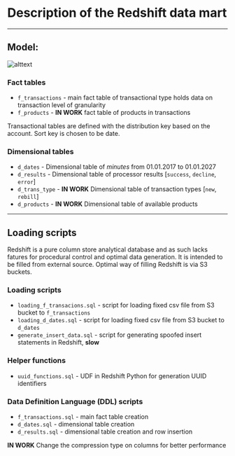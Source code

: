 # Description of the Redshift data mart

____

## Model:

![alttext](https://bitbucket.org/sixcrm/sixcrmserverless/src/199cdbbdc34453101c902b0970d34e7bbfac3934/model/redshift/datamart.png)

### Fact tables
* `f_transactions` - main fact table of transactional type holds data on transaction level of granularity
* `f_products` - **IN WORK** fact table of products in transactions

Transactional tables are defined with the distribution key based on the account.
Sort key is chosen to be date.

### Dimensional tables
* `d_dates` - Dimensional table of *minutes* from 01.01.2017 to 01.01.2027
* `d_results` - Dimensional table of processor results [`success`, `decline`, `error`]
* `d_trans_type` - **IN WORK** Dimensional table of transaction types [`new`, `rebill`]
* `d_products` - **IN WORK** Dimensional table of available products

---
## Loading scripts

Redshift is a pure column store analytical database and as such lacks fatures for procedural control and optimal data generation. It is intended to be filled from external source. Optimal way of filling Redshift is via S3 buckets.

### Loading scripts
* `loading_f_transacions.sql` - script for loading fixed csv file from S3 bucket to  `f_transactions`
* `loading_d_dates.sql` - script for loading fixed csv file from S3 bucket to  `d_dates`
* `generate_insert_data.sql` - script for generating spoofed insert statements in Redshift, **slow**

### Helper functions
* `uuid_functions.sql` - UDF in Redshift Python for generation UUID identifiers

### Data Definition Language (DDL) scripts
* `f_transactions.sql` - main fact table creation
* `d_dates.sql` - dimensional table creation
* `d_results.sql` - dimensional table creation and row insertion

**IN WORK** Change the compression type on columns for better performance
